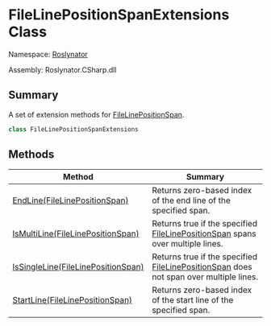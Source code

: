 # FileLinePositionSpanExtensions Class

Namespace: [Roslynator](../README.md)

Assembly: Roslynator\.CSharp\.dll

## Summary

A set of extension methods for [FileLinePositionSpan](https://docs.microsoft.com/en-us/dotnet/api/microsoft.codeanalysis.filelinepositionspan)\.

```csharp
class FileLinePositionSpanExtensions
```


## Methods

| Method | Summary |
| ------ | ------- |
| [EndLine(FileLinePositionSpan)](EndLine/README.md) | Returns zero\-based index of the end line of the specified span\. |
| [IsMultiLine(FileLinePositionSpan)](IsMultiLine/README.md) | Returns true if the specified [FileLinePositionSpan](https://docs.microsoft.com/en-us/dotnet/api/microsoft.codeanalysis.filelinepositionspan) spans over multiple lines\. |
| [IsSingleLine(FileLinePositionSpan)](IsSingleLine/README.md) | Returns true if the specified [FileLinePositionSpan](https://docs.microsoft.com/en-us/dotnet/api/microsoft.codeanalysis.filelinepositionspan) does not span over multiple lines\. |
| [StartLine(FileLinePositionSpan)](StartLine/README.md) | Returns zero\-based index of the start line of the specified span\. |

